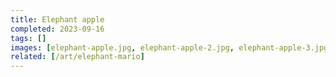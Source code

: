 ```yaml
---
title: Elephant apple
completed: 2023-09-16
tags: []
images: [elephant-apple.jpg, elephant-apple-2.jpg, elephant-apple-3.jpg, elephant-apple-4.jpg]
related: [/art/elephant-mario]
---
```

